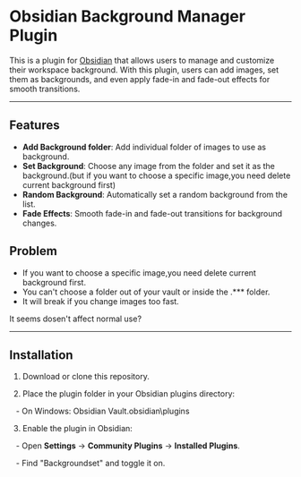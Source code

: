# Obsidian Background Manager Plugin

  

  

This is a plugin for [Obsidian](https://obsidian.md/) that allows users to manage and customize their workspace background. With this plugin, users can add images, set them as backgrounds, and even apply fade-in and fade-out effects for smooth transitions.

  

  

---

  

  

## Features

- **Add Background folder**: Add individual folder of images to use as background.
- **Set Background**: Choose any image from the folder and set it as the background.(but if you want to choose a specific image,you need delete current background first)
- **Random Background**: Automatically set a random background from the list.
- **Fade Effects**: Smooth fade-in and fade-out transitions for background changes.

## Problem
- If you want to choose a specific image,you need delete current background first.
- You can't choose a folder out of your vault or inside the .*** folder.
- It will break if you change images too fast.

It seems dosen't affect normal use?

---

  

  

## Installation

  

  

1. Download or clone this repository.

  

2. Place the plugin folder in your Obsidian plugins directory:

  

   - On Windows: Obsidian Vault\.obsidian\plugins

  

3. Enable the plugin in Obsidian:

  

   - Open **Settings** → **Community Plugins** → **Installed Plugins**.

  

   - Find "Backgroundset" and toggle it on.

  
